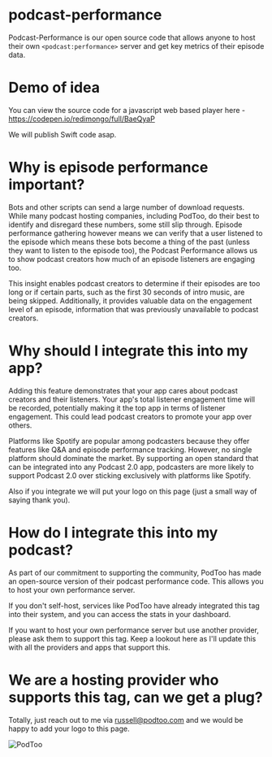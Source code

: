 # podcast-performance
Podcast-Performance is our open source code that allows anyone to host their own `<podcast:performance>` server and get key metrics of their episode data.

# Demo of idea
You can view the source code for a javascript web based player here - https://codepen.io/redimongo/full/BaeQyaP 

We will publish Swift code asap.

# Why is episode performance important?
Bots and other scripts can send a large number of download requests. While many podcast hosting companies, including PodToo, do their best to identify and disregard these numbers, some still slip through. Episode performance gathering however means we can verify that a user listened to the episode which means these bots become a thing of the past (unless they want to listen to the episode too), the Podcast Performance allows us to show podcast creators how much of an episode listeners are engaging too.

This insight enables podcast creators to determine if their episodes are too long or if certain parts, such as the first 30 seconds of intro music, are being skipped. Additionally, it provides valuable data on the engagement level of an episode, information that was previously unavailable to podcast creators.

# Why should I integrate this into my app?
Adding this feature demonstrates that your app cares about podcast creators and their listeners. Your app's total listener engagement time will be recorded, potentially making it the top app in terms of listener engagement. This could lead podcast creators to promote your app over others.

Platforms like Spotify are popular among podcasters because they offer features like Q&A and episode performance tracking. However, no single platform should dominate the market. By supporting an open standard that can be integrated into any Podcast 2.0 app, podcasters are more likely to support Podcast 2.0 over sticking exclusively with platforms like Spotify.

Also if you integrate we will put your logo on this page (just a small way of saying thank you).


# How do I integrate this into my podcast?
As part of our commitment to supporting the community, PodToo has made an open-source version of their podcast performance code. This allows you to host your own performance server. 

If you don't self-host, services like PodToo have already integrated this tag into their system, and you can access the stats in your dashboard. 

If you want to host your own performance server but use another provider, please ask them to support this tag. Keep a lookout here as I'll update this with all the providers and apps that support this.

# We are a hosting provider who supports this tag, can we get a plug?
Totally, just reach out to me via russell@podtoo.com and we would be happy to add your logo to this page.

![PodToo](https://podtoo.com/PodLogo-NoTag-2-01.b9d40225.svg)


